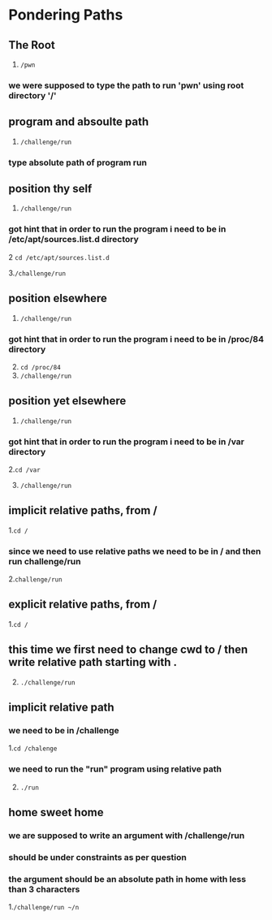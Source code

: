 # Pondering Paths
   ## The Root
   1. `/pwn`
   ### we were supposed to type the path to run 'pwn' using root directory '/'
   
   ## program and absoulte path
   1. `/challenge/run`
   ### type absolute path of program run  

   ## position thy self
   1. `/challenge/run`
   ### got hint that in order to run the program i need to be in /etc/apt/sources.list.d directory
   2 `cd /etc/apt/sources.list.d`
   
   3.`/challenge/run`

   ## position elsewhere
   1. `/challenge/run`
   ### got hint that in order to run the program i need to be in  /proc/84 directory
   2. ` cd /proc/84 `
   3. `/challenge/run`
    
   ## position yet elsewhere
   1. `/challenge/run`
   ### got hint that in order to run the program i need to be in  /var directory
   2.`cd /var`
   
   3. `/challenge/run`

   ## implicit relative paths, from /
   1.`cd /`
   ### since we need to use relative paths we need to be in / and then run challenge/run
   2.`challenge/run`

   ## explicit relative paths, from /
   1.`cd /`
   ## this time we first need to change cwd to / then write relative path starting with .
   2. `./challenge/run`

   ## implicit relative path
   ### we need to be in /challenge
   1.`cd /chalenge`
   ### we need to run the "run" program using relative path
   2. `./run`

   ## home sweet home
   ### we are supposed to write an argument with /challenge/run
   ### should be under constraints as per question
   ### the argument should be an absolute path in home with less than 3 characters
   1.`/challenge/run ~/n `
